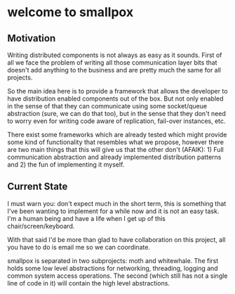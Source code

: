 welcome to smallpox
===================

Motivation
----------
Writing distributed components is not always as easy as it sounds. First of all we face the problem of writing all those communication layer bits that doesn't add anything to the business and are pretty much the same for all projects.

So the main idea here is to provide a framework that allows the developer to have distribution enabled components out of the box. But not only enabled in the sense of that they can communicate using some socket/queue abstraction (sure, we can do that too), but in the sense that they don't need to worry even for writing code aware of replication, fail-over instances, etc.

There exist some frameworks which are already tested which might provide some kind of functionality that resembles what we propose, however there are two main things that this will give us that the other don't (AFAIK): 1) Full communication abstraction and already implemented distribution patterns and 2) the fun of implementing it myself.

Current State
-------------
I must warn you: don't expect much in the short term, this is something that I've been wanting to implement for a while now and it is not an easy task. I'm a human being and have a life when I get up of this chair/screen/keyboard.

With that said I'd be more than glad to have collaboration on this project, all you have to do is email me so we can coordinate.

smallpox is separated in two subprojects: moth and whitewhale. The first holds some low level abstractions for networking, threading, logging and common system access operations. The second (which still has not a single line of code in it) will contain the high level abstractions.

